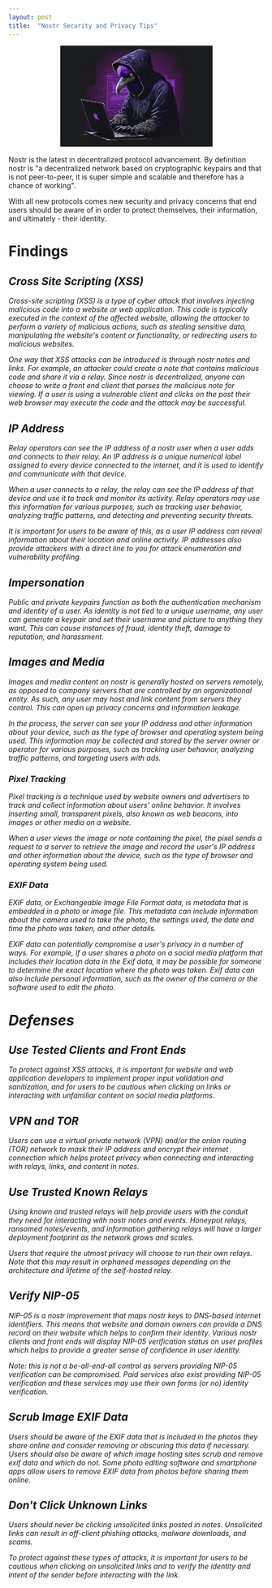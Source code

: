 ```yaml
---
layout: post
title:  "Nostr Security and Privacy Tips"
---
```


<p align="center">
  <img src="https://raw.githubusercontent.com/ronaldstoner/ron/gh-pages/images/nostr-security.png" width="300"> 
</p>

Nostr is the latest in decentralized protocol advancement. By definition nostr is "a decentralized network based on cryptographic keypairs and that is not peer-to-peer, it is super simple and scalable and therefore has a chance of working".

With all new protocols comes new security and privacy concerns that end users should be aware of in order to protect themselves, their information, and ultimately - their identity.

# Findings 

## <i class="fa fa-exclamation-triangle fa-lg"> Cross Site Scripting (XSS)
Cross-site scripting (XSS) is a type of cyber attack that involves injecting malicious code into a website or web application. This code is typically executed in the context of the affected website, allowing the attacker to perform a variety of malicious actions, such as stealing sensitive data, manipulating the website's content or functionality, or redirecting users to malicious websites.

One way that XSS attacks can be introduced is through nostr notes and links. For example, an attacker could create a note that contains malicious code and share it via a relay. Since nostr is decentralized, anyone can choose to write a front end client that parses the malicious note for viewing. If a user is using a vulnerable client and clicks on the post their web browser may execute the code and the attack may be successful. 

## <i class="fa fa-exclamation-triangle fa-lg"> IP Address
Relay operators can see the IP address of a nostr user when a user adds and connects to their relay. An IP address is a unique numerical label assigned to every device connected to the internet, and it is used to identify and communicate with that device. 

When a user connects to a relay, the relay can see the IP address of that device and use it to track and monitor its activity. Relay operators may use this information for various purposes, such as tracking user behavior, analyzing traffic patterns, and detecting and preventing security threats. 

It is important for users to be aware of this, as a user IP address can reveal information about their location and online activity. IP addresses also provide attackers with a direct line to you for attack enumeration and vulnerability profiling.

## <i class="fa fa-exclamation-triangle fa-lg"> Impersonation
Public and private keypairs function as both the authentication mechanism and identity of a user. As identity is not tied to a unique username, any user can generate a keypair and set their username and picture to anything they want. This can cause instances of fraud, identity theft, damage to reputation, and harassment.

## <i class="fa fa-exclamation-triangle fa-lg"> Images and Media
Images and media content on nostr is generally hosted on servers remotely, as opposed to company servers that are controlled by an organizational entity. As such, any user may host and link content from servers they control. This can open up privacy concerns and information leakage.

In the process, the server can see your IP address and other information about your device, such as the type of browser and operating system being used. This information may be collected and stored by the server owner or operator for various purposes, such as tracking user behavior, analyzing traffic patterns, and targeting users with ads.

### <i class="fa fa-exclamation-triangle"> Pixel Tracking 
Pixel tracking is a technique used by website owners and advertisers to track and collect information about users' online behavior. It involves inserting small, transparent pixels, also known as web beacons, into images or other media on a website. 

When a user views the image or note containing the pixel, the pixel sends a request to a server to retrieve the image and record the user's IP address and other information about the device, such as the type of browser and operating system being used.

### <i class="fa fa-exclamation-triangle"> EXIF Data
EXIF data, or Exchangeable Image File Format data, is metadata that is embedded in a photo or image file. This metadata can include information about the camera used to take the photo, the settings used, the date and time the photo was taken, and other details.

EXIF data can potentially compromise a user's privacy in a number of ways. For example, if a user shares a photo on a social media platform that includes their location data in the Exif data, it may be possible for someone to determine the exact location where the photo was taken. Exif data can also include personal information, such as the owner of the camera or the software used to edit the photo.

# Defenses

## <i class="fa fa-check-circle fa-lg"> Use Tested Clients and Front Ends
To protect against XSS attacks, it is important for website and web application developers to implement proper input validation and sanitization, and for users to be cautious when clicking on links or interacting with unfamiliar content on social media platforms.

## <i class="fa fa-check-circle fa-lg"> VPN and TOR
Users can use a virtual private network (VPN) and/or the onion routing (TOR) network to mask their IP address and encrypt their internet connection which helps protect privacy when connecting and interacting with relays, links, and content in notes.

## <i class="fa fa-check-circle fa-lg"> Use Trusted Known Relays
Using known and trusted relays will help provide users with the conduit they need for interacting with nostr notes and events. Honeypot relays, ransomed notes/events, and information gathering relays will have a larger deployment footprint as the network grows and scales. 

Users that require the utmost privacy will choose to run their own relays. Note that this may result in orphaned messages depending on the architecture and lifetime of the self-hosted relay. 

## <i class="fa fa-check-circle fa-lg"> Verify NIP-05
NIP-05 is a nostr improvement that maps nostr keys to DNS-based internet identifiers. This means that website and domain owners can provide a DNS record on their website which helps to confirm their identity. Various nostr clients and front ends will display NIP-05 verification status on user profiles which helps to provide a greater sense of confidence in user identity. 

Note: this is not a be-all-end-all control as servers providing NIP-05 verification can be compromised. Paid services also exist providing NIP-05 verification and these services may use their own forms (or no) identity verification.

## <i class="fa fa-check-circle fa-lg"> Scrub Image EXIF Data
Users should be aware of the EXIF data that is included in the photos they share online and consider removing or obscuring this data if necessary. Users should also be aware of which image hosting sites scrub and remove exif data and which do not. Some photo editing software and smartphone apps allow users to remove EXIF data from photos before sharing them online.

## <i class="fa fa-check-circle fa-lg"> Don't Click Unknown Links
Users should never be clicking unsolicited links posted in notes. Unsolicited links can result in off-client phishing attacks, malware downloads, and scams. 

To protect against these types of attacks, it is important for users to be cautious when clicking on unsolicited links and to verify the identity and intent of the sender before interacting with the link.